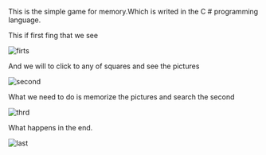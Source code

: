 This is the simple game for memory.Which is writed in the C # programming language.

This if first fing that we see


![firts](https://user-images.githubusercontent.com/59159103/162368391-16fcd6b2-12c9-4c8e-bda4-401dee0d58d4.png)

And we will to click to any of squares and see the pictures 

![second](https://user-images.githubusercontent.com/59159103/162368556-22a8d07a-fe3c-46e3-8d45-6456f359bc25.png)

What we need to do is memorize the pictures and search the second 

![thrd](https://user-images.githubusercontent.com/59159103/162368782-c450f9fe-876d-46f5-8380-86c28a35aed5.png)


What happens in the end.

![last](https://user-images.githubusercontent.com/59159103/162368815-d3f51010-8b47-48d3-a586-819034cc3dc0.png)
